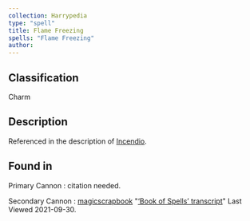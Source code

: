 ```yaml
---
collection: Harrypedia
type: "spell"
title: Flame Freezing
spells: "Flame Freezing"
author: 
---
```


## Classification

Charm

## Description

Referenced in the description of [Incendio][].

[Incendio]: <../incendio>

## Found in

Primary Cannon
:   citation needed.

Secondary Cannon
:   [magicscrapbook](https://magicscrapbook.tumblr.com/)
    "[‘Book of Spells’ transcript](https://magicscrapbook.tumblr.com/post/162085200042/book-of-spells-transcript)"
    Last Viewed 2021-09-30.
